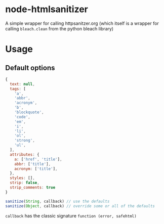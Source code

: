 # node-htmlsanitizer
A simple wrapper for calling httpsanitzer.org (which itself is a wrapper for calling `bleach.clean` from the python bleach library)

# Usage

## Default options

```js
{
  text: null,
  tags: [
    'a',
    'abbr',
    'acronym',
    'b',
    'blockquote',
    'code',
    'em',
    'i',
    'li',
    'ol',
    'strong',
    'ul',
  ],
  attributes: {
    a: ['href', 'title'],
    abbr: ['title'],
    acronym: ['title'],
  },
  styles: [],
  strip: false,
  strip_comments: true  
}
```

```js
sanitize(String, callback) // use the defaults
sanitize(Object, callback) // override some or all of the defaults
```

`callback` has the classic signature `function (error, safehtml)`
